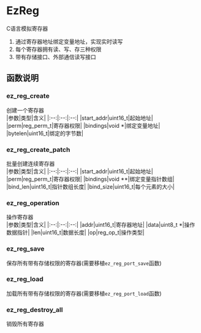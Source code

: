 # EzReg 
C语言模拟寄存器  

1. 通过寄存器地址绑定变量地址，实现实时读写
2. 每个寄存器拥有读、写、存三种权限
3. 带有存储接口、外部通信读写接口

## 函数说明
### ez_reg_create
创建一个寄存器  
|参数|类型|含义|
|:--:|:--:|:--:|
|start_addr|uint16_t|起始地址|
|perm|reg_perm_t|寄存器权限|
|bindings|void *|绑定变量地址|
|bytelen|uint16_t|绑定的字节数|

### ez_reg_create_patch
批量创建连续寄存器  
|参数|类型|含义|
|:--:|:--:|:--:|
|start_addr|uint16_t|起始地址|
|perm|reg_perm_t|寄存器权限|
|bindings|void **|绑定变量指针数组|
|bind_len|uint16_t|指针数组长度|
|bind_size|uint16_t|每个元素的大小|

### ez_reg_operation
操作寄存器  
|参数|类型|含义|
|:--:|:--:|:--:|
|addr|uint16_t|寄存器地址|
|data|uint8_t *|操作数据指针|
|len|uint16_t|数据长度|
|op|reg_op_t|操作类型|


### ez_reg_save
保存所有带有存储权限的寄存器(需要移植`ez_reg_port_save`函数)

### ez_reg_load
加载所有带有存储权限的寄存器(需要移植`ez_reg_port_load`函数)


### ez_reg_destroy_all
销毁所有寄存器
